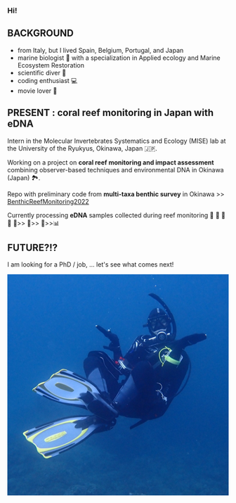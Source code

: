 ### Hi! 

## **BACKGROUND**
- from Italy, but I lived Spain, Belgium, Portugal, and Japan
- marine biologist :lab_coat: with a specialization in Applied ecology and Marine Ecosystem Restoration
- scientific diver :diving_mask:
- coding enthusiast :computer:
- movie lover :movie_camera:

## **PRESENT** : coral reef monitoring in Japan with eDNA

Intern in the Molecular Invertebrates Systematics and Ecology (MISE) lab at the University of the Ryukyus, Okinawa, Japan :jp:.

Working on a project on **coral reef monitoring and impact assessment** combining observer-based techniques and environmental DNA in Okinawa (Japan) :national_park:. 

Repo with preliminary code from **multi-taxa benthic survey** in Okinawa >> [BenthicReefMonitoring2022](https://github.com/CCampanini/BenthicReefMonitoring2022)

Currently processing **eDNA** samples collected during reef monitoring :octopus: :crab: :tropical_fish: :shell: :microbe:>> 🧪>> 🧬>>📊 

## **FUTURE?!?** 
I am looking for a PhD / job, ... let's see what comes next! 

![This is an image](/285828246_691197322171356_5349554283590627471_n.png)
